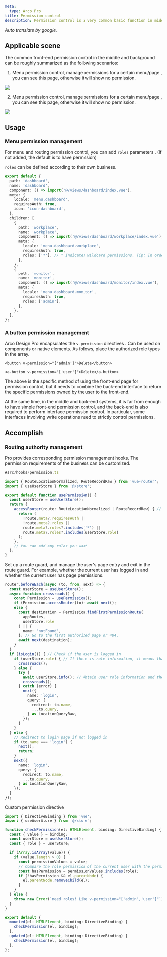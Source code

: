 ```yaml
meta:
  type: Arco Pro
title: Permission control
description: Permission control is a very common basic function in middle and background scenarios. In v2.2.0, the permission control function was integrated into Arco Design Pro
```
*Auto translate by google.*

## Applicable scene

The common front-end permission control in the middle and background can be roughly summarized as the following scenarios:

1. Menu permission control, manage permissions for a certain menu/page , you can see this page, otherwise it will show no permission.

![](http://p1-arco.byteimg.com/tos-cn-i-uwbnlip3yd/116622141d7b228ad2259c81cd32d095.gif~tplv-uwbnlip3yd-3.awebp)

2. Menu permission control, manage permissions for a certain menu/page , you can see this page, otherwise it will show no permission.


![](http://p1-arco.byteimg.com/tos-cn-i-uwbnlip3yd/7b410fa5dad6e47665c264fae910c0c8.gif~tplv-uwbnlip3yd-3.awebp)


## Usage

### Menu permission management

For menu and routing permission control, you can add `roles` parameters . (If not added, the default is to have permission)

`roles` can be defined according to their own business.


```ts
export default {
  path: 'dashboard',
  name: 'dashboard',
  component: () => import('@/views/dashboard/index.vue'),
  meta: {
    locale: 'menu.dashboard',
    requiresAuth: true,
    icon: 'icon-dashboard',
  },
  children: [
    {
      path: 'workplace',
      name: 'workplace',
      component: () => import('@/views/dashboard/workplace/index.vue'),
      meta: {
        locale: 'menu.dashboard.workplace',
        requiresAuth: true,
        roles: ['*'], // * Indicates wildcard permissions. Tip: In order to write less code, you can also not define this field.
      },
    },
    {
      path: 'monitor',
      name: 'monitor',
      component: () => import('@/views/dashboard/monitor/index.vue'),
      meta: {
        locale: 'menu.dashboard.monitor',
        requiresAuth: true,
        roles: ['admin'],
      },
    },
  ],
};
```

### A button permission management

Arco Design Pro encapsulates the `v-permission` directives . Can be used on components or native elements.
As follows, place the authorized role types in the array.

```vue
<button v-permission="['admin']">Delete</button>

<a-button v-permission="['user']">Delete</a-button>
```

The above is the specific method of using the front-end page for permission control, but it needs to combine the back-end interface to return the specific permissions owned by the user to the front-end.

At the same time, in the middle and back-end systems, it is far from enough to have simple front-end permission control, and the back-end is also required to perform interface permission control. In particular, some interfaces involving write operations need to strictly control permissions.

## Accomplish

### Routing authority management

Pro provides corresponding permission management hooks. The permission requirements of the business can be customized.

```ts
#src/hooks/permission.ts

import { RouteLocationNormalized, RouteRecordRaw } from 'vue-router';
import { useUserStore } from '@/store';

export default function usePermission() {
  const userStore = useUserStore();
  return {
    accessRouter(route: RouteLocationNormalized | RouteRecordRaw) { // Determine whether the current user has permission to the route
      return (
        !route.meta?.requiresAuth ||
        !route.meta?.roles ||
        route.meta?.roles?.includes('*') ||
        route.meta?.roles?.includes(userStore.role)
      );
    },
    // You can add any rules you want
  };
}
```

Set up a route guard, and manage the user's page entry and exit in the route guard. For example, whether the current user has logged in and whether the current user has page permissions.

``` ts
router.beforeEach(async (to, from, next) => {
  const userStore = useUserStore();
  async function crossroads() {
    const Permission = usePermission();
    if (Permission.accessRouter(to)) await next();
    else {
      const destination = Permission.findFirstPermissionRoute(
        appRoutes,
        userStore.role
      ) || {
        name: 'notFound',
      }; // Go to the first authorized page or 404.
      await next(destination);
    }
  }
  if (isLogin()) { // Check if the user is logged in
    if (userStore.role) { // If there is role information, it means that the current user has logged in and obtained user information.
      crossroads();
    } else {
      try {
        await userStore.info(); // Obtain user role information and then perform subsequent jump processing
        crossroads();
      } catch (error) {
        next({
          name: 'login',
          query: {
            redirect: to.name,
            ...to.query,
          } as LocationQueryRaw,
        });
      }
    }
  } else {
    // Redirect to login page if not logged in
    if (to.name === 'login') {
      next();
      return;
    }
    next({
      name: 'login',
      query: {
        redirect: to.name,
        ...to.query,
      } as LocationQueryRaw,
    });
  }
});
```

Custom permission directive

```ts
import { DirectiveBinding } from 'vue';
import { useUserStore } from '@/store';

function checkPermission(el: HTMLElement, binding: DirectiveBinding) {
  const { value } = binding;
  const userStore = useUserStore();
  const { role } = userStore;

  if (Array.isArray(value)) {
    if (value.length > 0) {
      const permissionValues = value;
      // Compare the role permission of the current user with the permission type of the incoming command. If the current user does not have permission, the node deletion operation will be performed.
      const hasPermission = permissionValues.includes(role);
      if (!hasPermission && el.parentNode) {
        el.parentNode.removeChild(el);
      }
    }
  } else {
    throw new Error(`need roles! Like v-permission="['admin','user']"`);
  }
}

export default {
  mounted(el: HTMLElement, binding: DirectiveBinding) {
    checkPermission(el, binding);
  },
  updated(el: HTMLElement, binding: DirectiveBinding) {
    checkPermission(el, binding);
  },
};
```